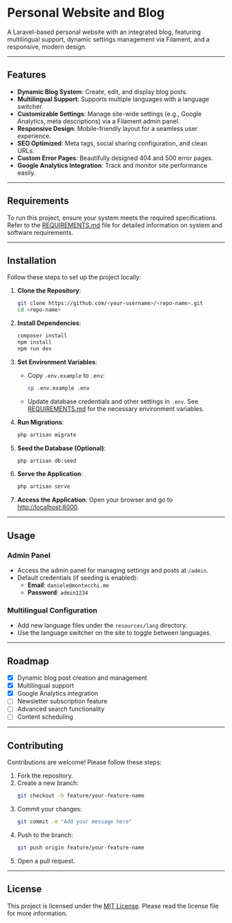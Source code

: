 # Personal Website and Blog

A Laravel-based personal website with an integrated blog, featuring multilingual support, dynamic settings management
via Filament, and a responsive, modern design.

---

## Features

- **Dynamic Blog System**: Create, edit, and display blog posts.
- **Multilingual Support**: Supports multiple languages with a language switcher.
- **Customizable Settings**: Manage site-wide settings (e.g., Google Analytics, meta descriptions) via a Filament admin
  panel.
- **Responsive Design**: Mobile-friendly layout for a seamless user experience.
- **SEO Optimized**: Meta tags, social sharing configuration, and clean URLs.
- **Custom Error Pages**: Beautifully designed 404 and 500 error pages.
- **Google Analytics Integration**: Track and monitor site performance easily.

---

## Requirements

To run this project, ensure your system meets the required specifications. Refer to
the [REQUIREMENTS.md](REQUIREMENTS.md) file for detailed information on system and software requirements.

---

## Installation

Follow these steps to set up the project locally:

1. **Clone the Repository**:
   ```bash
   git clone https://github.com/<your-username>/<repo-name>.git
   cd <repo-name>
   ```

2. **Install Dependencies**:
   ```bash
   composer install
   npm install
   npm run dev
   ```

3. **Set Environment Variables**:
    - Copy `.env.example` to `.env`:
      ```bash
      cp .env.example .env
      ```
    - Update database credentials and other settings in `.env`. See [REQUIREMENTS.md](REQUIREMENTS.md) for the necessary
      environment variables.

4. **Run Migrations**:
   ```bash
   php artisan migrate
   ```

5. **Seed the Database (Optional)**:
   ```bash
   php artisan db:seed
   ```

6. **Serve the Application**:
   ```bash
   php artisan serve
   ```

7. **Access the Application**:
   Open your browser and go to [http://localhost:8000](http://localhost:8000).

---

## Usage

### Admin Panel

- Access the admin panel for managing settings and posts at `/admin`.
- Default credentials (if seeding is enabled):
    - **Email**: `daniele@montecchi.me`
    - **Password**: `admin1234`

### Multilingual Configuration

- Add new language files under the `resources/lang` directory.
- Use the language switcher on the site to toggle between languages.

---

## Roadmap

- [x] Dynamic blog post creation and management
- [x] Multilingual support
- [x] Google Analytics integration
- [ ] Newsletter subscription feature
- [ ] Advanced search functionality
- [ ] Content scheduling

---

## Contributing

Contributions are welcome! Please follow these steps:

1. Fork the repository.
2. Create a new branch:
   ```bash
   git checkout -b feature/your-feature-name
   ```
3. Commit your changes:
   ```bash
   git commit -m "Add your message here"
   ```
4. Push to the branch:
   ```bash
   git push origin feature/your-feature-name
   ```
5. Open a pull request.

---

## License

This project is licensed under the [MIT License](LICENSE). Please read the license file for more information.
